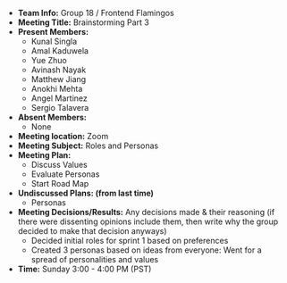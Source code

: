 * **Team Info:** Group 18 / Frontend Flamingos
* **Meeting Title:** Brainstorming Part 3
* **Present Members:**
  - Kunal Singla
  - Amal Kaduwela
  - Yue Zhuo
  - Avinash Nayak
  - Matthew Jiang
  - Anokhi Mehta
  - Angel Martinez
  - Sergio Talavera
* **Absent Members:**
  - None
* **Meeting location:** Zoom
* **Meeting Subject:** Roles and Personas
* **Meeting Plan:**
  - Discuss Values
  - Evaluate Personas
  - Start Road Map
* **Undiscussed Plans: (from last time)** 
  - Personas
* **Meeting Decisions/Results:** Any decisions made & their reasoning (if there were dissenting opinions include them, then write why the group decided to make that decision anyways)
    - Decided initial roles for sprint 1 based on preferences
    - Created 3 personas based on ideas from everyone: Went for a spread of personalities and values
* **Time:** Sunday 3:00 - 4:00 PM (PST)